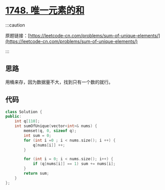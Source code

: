 # [1748. 唯一元素的和](https://leetcode-cn.com/problems/sum-of-unique-elements/)

:::caution

原题链接：[https://leetcode-cn.com/problems/sum-of-unique-elements/](https://leetcode-cn.com/problems/sum-of-unique-elements/)

:::

## 思路

用桶来存，因为数据量不大，找到只有一个数的就行。

## 代码

```cpp
class Solution {
public:
    int q[110];
    int sumOfUnique(vector<int>& nums) {
        memset(q, 0, sizeof q);
        int sum = 0;
        for (int i =0 ; i < nums.size(); i ++) {
            q[nums[i]] ++;
        }

        for (int i = 0; i < nums.size(); i++) {
            if (q[nums[i]] == 1) sum += nums[i];
        }
        return sum;
    }
};
```

